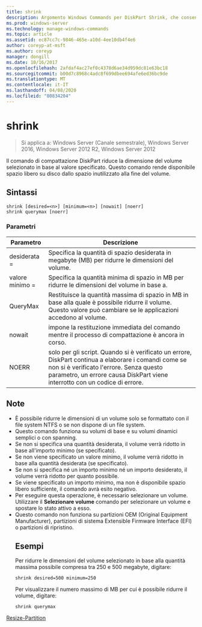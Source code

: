 ```yaml
---
title: shrink
description: Argomento Windows Commands per DiskPart Shrink, che consente di ridurre le dimensioni del volume selezionato in base al valore specificato.
ms.prod: windows-server
ms.technology: manage-windows-commands
ms.topic: article
ms.assetid: ec87cc7c-9846-465e-a10d-4ee10db4f4e6
author: coreyp-at-msft
ms.author: coreyp
manager: dongill
ms.date: 10/16/2017
ms.openlocfilehash: 2afdaf4ac27ef0c4378d6ae34d959dc81e63bc18
ms.sourcegitcommit: b00d7c8968c4adc8f699dbee694afe6ed36bc9de
ms.translationtype: MT
ms.contentlocale: it-IT
ms.lasthandoff: 04/08/2020
ms.locfileid: "80834204"
---
```

# <a name="shrink"></a>shrink

>Si applica a: Windows Server (Canale semestrale), Windows Server 2016, Windows Server 2012 R2, Windows Server 2012

Il comando di compattazione DiskPart riduce la dimensione del volume selezionato in base al valore specificato. Questo comando rende disponibile spazio libero su disco dallo spazio inutilizzato alla fine del volume.

## <a name="syntax"></a>Sintassi
```
shrink [desired=<n>] [minimum=<n>] [nowait] [noerr]
shrink querymax [noerr]
```
### <a name="parameters"></a>Parametri

|  Parametro  |                                                                                             Descrizione                                                                                              |
|-------------|------------------------------------------------------------------------------------------------------------------------------------------------------------------------------------------------------|
| desiderata =<n> |                                                     Specifica la quantità di spazio desiderata in megabyte (MB) per ridurre le dimensioni del volume.                                                     |
| valore minimo =<n> |                                                           Specifica la quantità minima di spazio in MB per ridurre le dimensioni del volume in base a.                                                           |
|  QueryMax   |                       Restituisce la quantità massima di spazio in MB in base alla quale è possibile ridurre il volume. Questo valore può cambiare se le applicazioni accedono al volume.                        |
|   nowait    |                                                       impone la restituzione immediata del comando mentre il processo di compattazione è ancora in corso.                                                        |
|    NOERR    | solo per gli script. Quando si è verificato un errore, DiskPart continua a elaborare i comandi come se non si è verificato l'errore. Senza questo parametro, un errore causa DiskPart viene interrotto con un codice di errore. |

## <a name="remarks"></a>Note
- È possibile ridurre le dimensioni di un volume solo se formattato con il file system NTFS o se non dispone di un file system.
- Questo comando funziona su volumi di base e su volumi dinamici semplici o con spanning.
- Se non si specifica una quantità desiderata, il volume verrà ridotto in base all'importo minimo (se specificato).
- Se non viene specificato un valore minimo, il volume verrà ridotto in base alla quantità desiderata (se specificato).
- Se non si specifica né un importo minimo né un importo desiderato, il volume verrà ridotto per quanto possibile.
- Se viene specificato un importo minimo, ma non è disponibile spazio libero sufficiente, il comando avrà esito negativo.
- Per eseguire questa operazione, è necessario selezionare un volume. Utilizzare il **Selezionare volume** comando per selezionare un volume e spostare lo stato attivo a esso.
- Questo comando non funziona su partizioni OEM (Original Equipment Manufacturer), partizioni di sistema Extensible Firmware Interface (EFI) o partizioni di ripristino.
  ## <a name="examples"></a><a name=BKMK_examples></a>Esempi
  Per ridurre le dimensioni del volume selezionato in base alla quantità massima possibile compresa tra 250 e 500 megabyte, digitare:
  ```
  shrink desired=500 minimum=250
  ```
  Per visualizzare il numero massimo di MB per cui è possibile ridurre il volume, digitare:
  ```
  shrink querymax
  ```

[Resize-Partition](https://technet.microsoft.com/library/hh848680.aspx)
